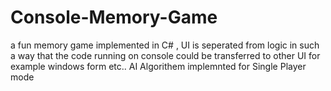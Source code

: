 # Console-Memory-Game
a fun memory game implemented in C# , UI is seperated from logic in such a way that the code running on console could be transferred to other UI for example windows form etc.. 
AI Algorithem implemnted for Single Player mode
